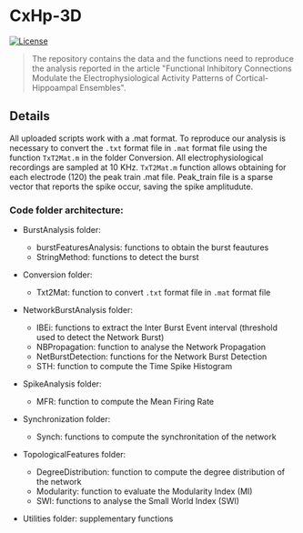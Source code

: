 # CxHp-3D
[![License](https://img.shields.io/badge/license-MIT-blue.svg)](https://github.com/ScreenNeuroPharm/CxHp-2D/blob/master/LICENSE)

> The repository contains the data and the functions need to reproduce the analysis reported in the article "Functional Inhibitory Connections Modulate the Electrophysiological Activity Patterns of Cortical-Hippoampal Ensembles".

## Details
All uploaded scripts work with a .mat format. 
To reproduce our analysis is necessary to convert the ```.txt``` format file in ```.mat``` format file using the function ```TxT2Mat.m``` in the folder Conversion. 
All electrophysiological recordings are sampled at 10 KHz. 
```TxT2Mat.m``` function allows obtaining for each electrode (120) the peak train .mat file. 
Peak_train file is a sparse vector that reports the spike occur, saving the spike amplitudute.

### Code folder architecture:
- BurstAnalysis folder:
    * burstFeaturesAnalysis: functions to obtain the burst feautures
    * StringMethod: functions to detect the burst

- Conversion folder:
    * Txt2Mat: function to convert ```.txt``` format file in ```.mat``` format file

- NetworkBurstAnalysis folder: 
    * IBEi: functions to extract the Inter Burst Event interval (threshold used to detect the Network Burst)
    * NBPropagation: function to analyse the Network Propagation
    * NetBurstDetection: functions for the Network Burst Detection
    * STH: function to compute the Time Spike Histogram

- SpikeAnalysis folder:
    * MFR: function to compute the Mean Firing Rate
	
- Synchronization folder:
	* Synch: functions to compute the synchronitation of the network
	
- TopologicalFeatures folder:
	* DegreeDistribution: function to compute the degree distribution of the network
	* Modularity: function to evaluate the Modularity Index (MI)
	* SWI: functions to analyse the Small World Index (SWI)

- Utilities folder: supplementary functions
